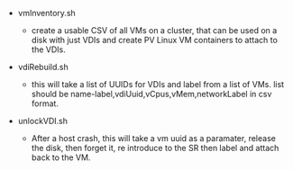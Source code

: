 * vmInventory.sh
	* create a usable CSV of all VMs on a cluster, that can be used on a disk with just VDIs and create PV Linux VM containers to attach to the VDIs.

* vdiRebuild.sh
	* this will take a list of UUIDs for VDIs and label from a list of VMs.  list should be name-label,vdiUuid,vCpus,vMem,networkLabel in csv format.

* unlockVDI.sh
	* After a host crash, this will take a vm uuid as a paramater, release the disk, then forget it, re introduce to the SR then label and attach back to the VM.
